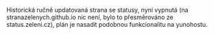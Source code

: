Historická ručně updatovaná strana se statusy, nyní vypnutá (na stranazelenych.github.io nic není, bylo to přesměrováno ze status.zeleni.cz), plán je nasadit podobnou funkcionalitu na yunohostu.
